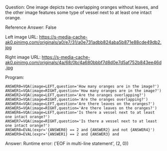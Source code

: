 Question: One image depicts two overlapping oranges without leaves, and the other image features some type of vessel next to at least one intact orange.

Reference Answer: False

Left image URL: https://s-media-cache-ak0.pinimg.com/originals/a0/e7/31/a0e731adbb824aba5b871e88cde49db2.jpg

Right image URL: https://s-media-cache-ak0.pinimg.com/originals/4a/68/0b/4a680bbbf7d8d0e7d5af752b843ee46d.jpg

Program:

```
ANSWER0=VQA(image=LEFT,question='How many oranges are in the image?')
ANSWER1=VQA(image=RIGHT,question='How many oranges are in the image?')
ANSWER2=VQA(image=LEFT,question='Are the oranges overlapping?')
ANSWER3=VQA(image=RIGHT,question='Are the oranges overlapping?')
ANSWER4=VQA(image=LEFT,question='Are there leaves on the oranges?')
ANSWER5=VQA(image=RIGHT,question='Are there leaves on the oranges?')
ANSWER6=VQA(image=LEFT,question='Is there a vessel next to at least one intact orange?')
ANSWER7=VQA(image=RIGHT,question='Is there a vessel next to at least one intact orange?')
ANSWER8=EVAL(expr='{ANSWER0} == 2 and {ANSWER2} and not {ANSWER4}')
ANSWER9=EVAL(expr='{ANSWER1} == 2 and {ANSWER3} and
```
Answer: Runtime error: ('EOF in multi-line statement', (2, 0))

